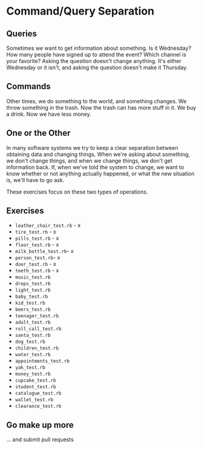 # Command/Query Separation

## Queries

Sometimes we want to get information about something. Is it Wednesday? How many people have signed up to attend the event? Which channel is your favorite? Asking the question doesn't change anything. It's either Wednesday or it isn't, and asking the question doesn't make it Thursday.

## Commands

Other times, we do something to the world, and something changes. We throw something in the trash. Now the trash can has more stuff in it. We buy a drink. Now we have less money.

## One or the Other

In many software systems we try to keep a clear separation between obtaining data and changing things. When we're asking about something, we don't change things, and when we change things, we don't get information back. If, when we've told the system to change, we want to know whether or not anything actually happened, or what the new situation is, we'll have to go ask.

These exercises focus on these two types of operations.

## Exercises

- `leather_chair_test.rb` - x
- `tire_test.rb` - x
- `pills_test.rb` - x
- `floor_test.rb` - x
- `milk_bottle_test.rb`- x
- `person_test.rb`- x
- `door_test.rb` - x
- `teeth_test.rb` - x
- `music_test.rb`
- `drops_test.rb`
- `light_test.rb`
- `baby_test.rb`
- `kid_test.rb`
- `beers_test.rb`
- `teenager_test.rb`
- `adult_test.rb`
- `roll_call_test.rb`
- `santa_test.rb`
- `dog_test.rb`
- `children_test.rb`
- `water_test.rb`
- `appointments_test.rb`
- `yak_test.rb`
- `money_test.rb`
- `cupcake_test.rb`
- `student_test.rb`
- `catalogue_test.rb`
- `wallet_test.rb`
- `clearance_test.rb`

## Go make up more

... and submit pull requests
